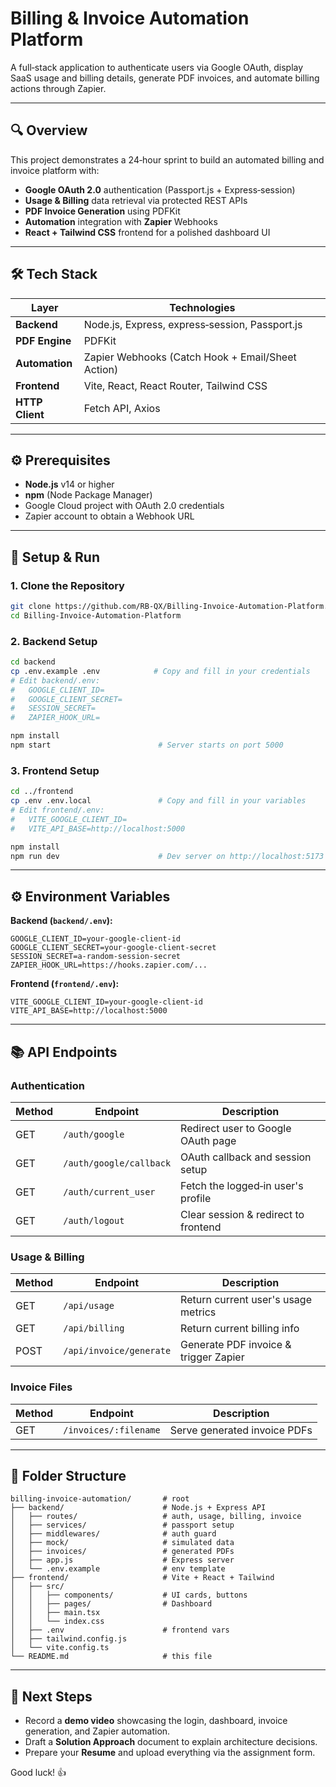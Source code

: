 # Billing & Invoice Automation Platform

A full‑stack application to authenticate users via Google OAuth, display SaaS usage and billing details, generate PDF invoices, and automate billing actions through Zapier.

---

## 🔍 Overview

This project demonstrates a 24‑hour sprint to build an automated billing and invoice platform with:

- **Google OAuth 2.0** authentication (Passport.js + Express‑session)
- **Usage & Billing** data retrieval via protected REST APIs
- **PDF Invoice Generation** using PDFKit
- **Automation** integration with **Zapier** Webhooks
- **React + Tailwind CSS** frontend for a polished dashboard UI

---

## 🛠 Tech Stack

| Layer          | Technologies                                      |
| -------------- | ------------------------------------------------- |
| **Backend**    | Node.js, Express, express‑session, Passport.js    |
| **PDF Engine** | PDFKit                                           |
| **Automation** | Zapier Webhooks (Catch Hook + Email/Sheet Action) |
| **Frontend**   | Vite, React, React Router, Tailwind CSS          |
| **HTTP Client**| Fetch API, Axios                                 |

---

## ⚙️ Prerequisites

- **Node.js** v14 or higher
- **npm** (Node Package Manager)
- Google Cloud project with OAuth 2.0 credentials
- Zapier account to obtain a Webhook URL

---

## 🚀 Setup & Run

### 1. Clone the Repository

```bash
git clone https://github.com/RB-QX/Billing-Invoice-Automation-Platform.git
cd Billing-Invoice-Automation-Platform
```

### 2. Backend Setup

```bash
cd backend
cp .env.example .env            # Copy and fill in your credentials
# Edit backend/.env:
#   GOOGLE_CLIENT_ID=
#   GOOGLE_CLIENT_SECRET=
#   SESSION_SECRET=
#   ZAPIER_HOOK_URL=

npm install
npm start                        # Server starts on port 5000
```

### 3. Frontend Setup

```bash
cd ../frontend
cp .env .env.local               # Copy and fill in your variables
# Edit frontend/.env:
#   VITE_GOOGLE_CLIENT_ID=
#   VITE_API_BASE=http://localhost:5000

npm install
npm run dev                      # Dev server on http://localhost:5173
```

---

## ⚙️ Environment Variables

**Backend (`backend/.env`):**
```env
GOOGLE_CLIENT_ID=your-google-client-id
GOOGLE_CLIENT_SECRET=your-google-client-secret
SESSION_SECRET=a-random-session-secret
ZAPIER_HOOK_URL=https://hooks.zapier.com/...
```

**Frontend (`frontend/.env`):**
```env
VITE_GOOGLE_CLIENT_ID=your-google-client-id
VITE_API_BASE=http://localhost:5000
```

---

## 📚 API Endpoints

### Authentication

| Method | Endpoint                    | Description                          |
| ------ | --------------------------- | ------------------------------------ |
| GET    | `/auth/google`              | Redirect user to Google OAuth page  |
| GET    | `/auth/google/callback`     | OAuth callback and session setup    |
| GET    | `/auth/current_user`        | Fetch the logged‑in user's profile  |
| GET    | `/auth/logout`              | Clear session & redirect to frontend |

### Usage & Billing

| Method | Endpoint                    | Description                          |
| ------ | --------------------------- | ------------------------------------ |
| GET    | `/api/usage`                | Return current user's usage metrics  |
| GET    | `/api/billing`              | Return current billing info          |
| POST   | `/api/invoice/generate`     | Generate PDF invoice & trigger Zapier|

### Invoice Files

| Method | Endpoint                    | Description                          |
| ------ | --------------------------- | ------------------------------------ |
| GET    | `/invoices/:filename`       | Serve generated invoice PDFs         |

---

## 📁 Folder Structure

```
billing-invoice-automation/       # root
├── backend/                      # Node.js + Express API
│   ├── routes/                   # auth, usage, billing, invoice
│   ├── services/                 # passport setup
│   ├── middlewares/              # auth guard
│   ├── mock/                     # simulated data
│   ├── invoices/                 # generated PDFs
│   ├── app.js                    # Express server
│   └── .env.example              # env template
├── frontend/                     # Vite + React + Tailwind
│   ├── src/
│   │   ├── components/           # UI cards, buttons
│   │   ├── pages/                # Dashboard
│   │   ├── main.tsx
│   │   └── index.css
│   ├── .env                      # frontend vars
│   ├── tailwind.config.js
│   └── vite.config.ts
└── README.md                     # this file
```

---

## 🎉 Next Steps

- Record a **demo video** showcasing the login, dashboard, invoice generation, and Zapier automation.
- Draft a **Solution Approach** document to explain architecture decisions.
- Prepare your **Resume** and upload everything via the assignment form.

Good luck! 👍

